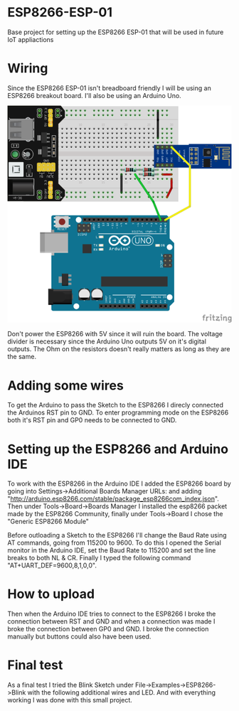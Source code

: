 # ESP8266-ESP-01
Base project for setting up the ESP8266 ESP-01 that will be used in future IoT appliactions

# Wiring
Since the ESP8266 ESP-01 isn't breadboard friendly I will be using an ESP8266 breakout board. I'll also be using an Arduino Uno. 

![](https://github.com/hultarn/ESP8266-ESP-01/blob/main/schematic_1.png)


Don't power the ESP8266 with 5V since it will ruin the board. The voltage divider is necessary since the Arduino Uno outputs 5V on it's digital outputs. The Ohm on the resistors doesn't really matters as long as they are the same.



# Adding some wires
To get the Arduino to pass the Sketch to the ESP8266 I direcly connected the Arduinos RST pin to GND. To enter programming mode on the ESP8266 both it's RST pin and GP0 needs to be connected to GND. 

# Setting up the ESP8266 and Arduino IDE
To work with the ESP8266 in the Arduino IDE I added the ESP8266 board by going into Settings->Additional Boards Manager URLs: and adding "http://arduino.esp8266.com/stable/package_esp8266com_index.json". Then under Tools->Board->Boards Manager I installed the esp8266 packet made by the ESP8266 Community, finally under Tools->Board I chose the "Generic ESP8266 Module"

Before outloading a Sketch to the ESP8266 I'll change the Baud Rate using AT commands, going from 115200 to 9600. To do this I opened the Serial monitor in the Arduino IDE, set the Baud Rate to 115200 and set the line breaks to both NL & CR. Finally I typed the following command "AT+UART_DEF=9600,8,1,0,0".

# How to upload
Then when the Arduino IDE tries to connect to the ESP8266 I broke the connection between RST and GND and when a connection was made I broke the connection between GP0 and GND. I broke the connection manually but buttons could also have been used. 

# Final test
As a final test I tried the Blink Sketch under File->Examples->ESP8266->Blink with the following additional wires and LED. And with everything working I was done with this small project.
